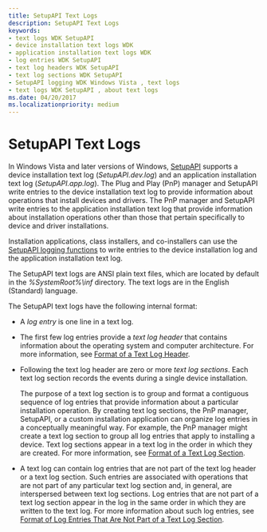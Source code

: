```yaml
---
title: SetupAPI Text Logs
description: SetupAPI Text Logs
keywords:
- text logs WDK SetupAPI
- device installation text logs WDK
- application installation text logs WDK
- log entries WDK SetupAPI
- text log headers WDK SetupAPI
- text log sections WDK SetupAPI
- SetupAPI logging WDK Windows Vista , text logs
- text logs WDK SetupAPI , about text logs
ms.date: 04/20/2017
ms.localizationpriority: medium
---
```


# SetupAPI Text Logs


In Windows Vista and later versions of Windows, [SetupAPI](setupapi.md) supports a device installation text log (*SetupAPI.dev.log*) and an application installation text log (*SetupAPI.app.log*). The Plug and Play (PnP) manager and SetupAPI write entries to the device installation text log to provide information about operations that install devices and drivers. The PnP manager and SetupAPI write entries to the application installation text log that provide information about installation operations other than those that pertain specifically to device and driver installations.

Installation applications, class installers, and co-installers can use the [SetupAPI logging functions](using-the-setupapi-logging-functions.md) to write entries to the device installation log and the application installation text log.

The SetupAPI text logs are ANSI plain text files, which are located by default in the *%SystemRoot%\\inf* directory. The text logs are in the English (Standard) language.

The SetupAPI text logs have the following internal format:

-   A *log entry* is one line in a text log.

-   The first few log entries provide a *text log header* that contains information about the operating system and computer architecture. For more information, see [Format of a Text Log Header](format-of-a-text-log-header.md).

-   Following the text log header are zero or more *text log sections*. Each text log section records the events during a single device installation.

    The purpose of a text log section is to group and format a contiguous sequence of log entries that provide information about a particular installation operation. By creating text log sections, the PnP manager, SetupAPI, or a custom installation application can organize log entries in a conceptually meaningful way. For example, the PnP manager might create a text log section to group all log entries that apply to installing a device. Text log sections appear in a text log in the order in which they are created. For more information, see [Format of a Text Log Section](format-of-a-text-log-section.md).

-   A text log can contain log entries that are not part of the text log header or a text log section. Such entries are associated with operations that are not part of any particular text log section and, in general, are interspersed between text log sections. Log entries that are not part of a text log section appear in the log in the same order in which they are written to the text log. For more information about such log entries, see [Format of Log Entries That Are Not Part of a Text Log Section](format-of-log-entries-that-are-not-part-of-a-text-log-section.md).

 

 





